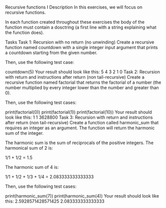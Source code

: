 Recursive functions I
Description
In this exercises, we will focus on recursive functions.

In each function created throughout these exercises the body of the function must contain a dosctring (a first line with a string explaining what the function does).

Tasks
Task 1: Recursion with no return (no unwinding)
Create a recursive function named countdown with a single integer input argument that prints a countdown starting from the given number.

Then, use the following test case:

countdown(5)
Your result should look like this:
5
4
3
2
1
0
Task 2: Recursion with return and instructions after return (non tail-recursive)
Create a recursive function named factorial that returns the factorial of a number (the number multiplied by every integer lower than the number and greater than 0).

Then, use the following test cases:

print(factorial(0))
print(factorial(1))
print(factorial(10))
Your result should look like this:
1
1
3628800
Task 3: Recursion with return and instructions after return (non tail-recursive)
Create a function called harmonic_sum that requires an integer as an argument. The function will return the harmonic sum of the integer.

The harmonic sum is the sum of reciprocals of the positive integers. The harmonical sum of 2 is:

1/1 + 1/2 = 1.5

The harmonic sum of 4 is:

1/1 + 1/2 + 1/3 + 1/4 = 2.083333333333333

Then, use the following test cases:

print(harmonic_sum(7))
print(harmonic_sum(4))
Your result should look like this:
2.5928571428571425
2.083333333333333